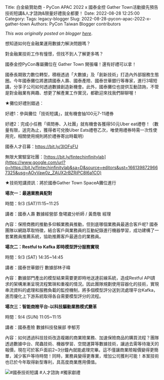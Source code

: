 Title: 白金級贊助商 - PyCon APAC 2022 x 國泰金控 Gather Town活動搶先預告 技術短講&人才諮詢&限量好禮我全都要！
Date: 2022-08-28 12:25:00
Category:
Tags: legacy-blogger
Slug: 2022-08-28-pycon-apac-2022-x-gather-town
Authors: PyCon Taiwan Blogger contributors

*This was originally posted on blogger [here](https://pycontw.blogspot.com/2022/08/pycon-apac-2022-x-gather-town.html)*.

<!--more-->

想知道如何在金融業運用數據力解決問題嗎？

對金融業技術工作有憧憬，但找不到人了解更多嗎？

國泰金控PyCon專屬攤位在 Gather Town 開張囉！還有好禮可以拿！

國泰長期致力數位轉型，積極透過「大數據」及「創新技術」打造內外部服務生態圈。今年國泰攤位將邀請國泰人壽、國泰產險、國泰世華銀行等專家，進行3場短講，分享子公司如何透過數據創造新機會。此外，國泰攤位也提供互動諮詢，不管是對金融業有興趣、想更了解產業工作實況，都歡迎來找我們聊聊喔！

★攤位好禮別錯過：

好禮1：參與攤位「技術短講」，就有機會抽100元7-11禮券

好禮2：完成小任務「填問券、入社團」就有機會各獲得50元Uber eat禮卷！（數量有限，送完為止，獲得者可兌換Uber Eats禮卷乙次，唯使用禮券時需一次性使用完，相關使用規則將於禮券寄出時載明）

國泰人才召募：<https://bit.ly/3IOFsFU>

無限大實驗室社團：[https://bit.ly/fintechinfinitylab](https://www.google.com/url?q=https://bit.ly/fintechinfinitylab&sa=D&source=editors&ust=1661398729667325&usg=AOvVaw0z_ZAUX2rBZRiPC8I6a1CO)

★技術短講資訊：將於國泰Gather Town SpaceA攤位進行

**場次一：最適業務員配對**

時間：9/3 (SAT)11:15~11:25

講者：國泰人壽 數據經營部 詹珺崴分析師 / 黃喬敬 經理

內容：保險商務的推動多仰賴業務員推動，但到底哪個業務員最適合客戶呢? 國泰團隊以網路萃取特徵，結合客戶與業務員的互動紀錄進行機器學習，成功建構了一套業務員推薦系統，協助推薦客戶最適合的業務員。

**場次二：Restful to Kafka 即時模型評分服務實現**

時間：9/3 (SAT) 14:35~14:45

講者：國泰世華銀行 數據部林子暐

內容：數據部門產出的模型結果需要更即時地送達前線系統，造成Restful API請求的架構漸漸呈現流程繁瑣和重複的情況。因此團隊規劃使用容器化的技術，實現串流資料的處理和服務負載的監控機制，將多個模型評分送到流處理平台Kafka，進而優化上下游系統取得各自需要模型評分的流程。

**場次三：智能商險平台-以科技驅動業務模式變革**

時間：9/4 (SUN) 11:05~11:15

講者：國泰產險 數據科技發展部 李郁芳

內容：如何透過科技技術改造複雜的商業險業務、加速保險商品的購買流程？團隊透過數據中台、爬蟲技術、機器學習、空間運算等數據技術，讓過去需等待幾天的報價，現在可於客戶面前2~3分鐘內就能處理完畢。這不僅讓商業險報價變得更簡單，減少客戶等待時間！同時，業務員變得更專業，增加公司獲利可能！本案技術也已於今年取得新型專利，具高度商業應用價值。

[![](https://blogger.googleusercontent.com/img/b/R29vZ2xl/AVvXsEgeix63HDyDTsDaN5U_wYUgXhBfV3Q9SyAAC4Pznd1ec6BbAWLz4E3zZsmVg2g2htivsnXCXnp36V_zBtNtB0wICwz2tzy-xYMDCyHlYB-NodaUehJSb8L4Z9TMBrAd9_dk0qUaea84RxzMW2DvKSG6DR9Ey8ou_S58faq-SxYTJY5lyv7uLuv1rlPMTQ/w529-h298/%E5%9C%8B%E6%B3%B0%E9%99%84%E5%9C%96.jpg)](https://blogger.googleusercontent.com/img/b/R29vZ2xl/AVvXsEgeix63HDyDTsDaN5U_wYUgXhBfV3Q9SyAAC4Pznd1ec6BbAWLz4E3zZsmVg2g2htivsnXCXnp36V_zBtNtB0wICwz2tzy-xYMDCyHlYB-NodaUehJSb8L4Z9TMBrAd9_dk0qUaea84RxzMW2DvKSG6DR9Ey8ou_S58faq-SxYTJY5lyv7uLuv1rlPMTQ/s1920/%E5%9C%8B%E6%B3%B0%E9%99%84%E5%9C%96.jpg)#國泰技術短講 #人才諮詢 #獨家獻禮  
